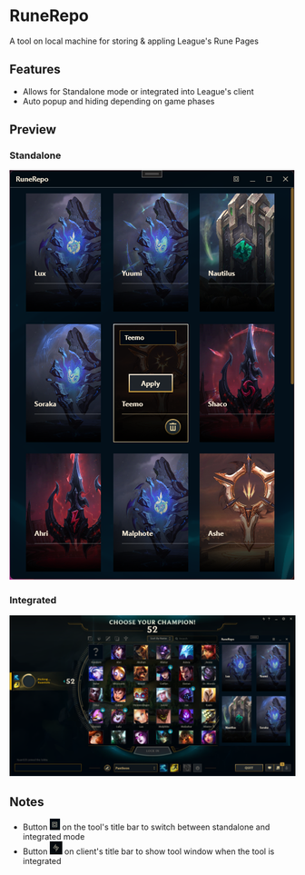 # RuneRepo

A tool on local machine for storing & appling League's Rune Pages

## Features

- Allows for Standalone mode or integrated into League's client
- Auto popup and hiding depending on game phases

## Preview

### Standalone

![standalone](screenshots/standalone.png)

### Integrated

![integrated](screenshots/integrated.png)

## Notes

- Button ![btn-mode](screenshots/btn-mode.png) on the tool's title bar to switch between standalone and integrated mode
- Button ![btn-rune](screenshots/btn-rune.png) on client's title bar to show tool window when the tool is integrated
